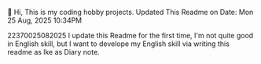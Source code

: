 🫶 Hi, This is my coding hobby projects.
Updated This Readme on Date: Mon 25 Aug, 2025 10:34PM

22370025082025 I update this Readme for the first time, I'm not quite good in English skill, but I want to develope my English skill via writing this readme as lke as Diary note.
